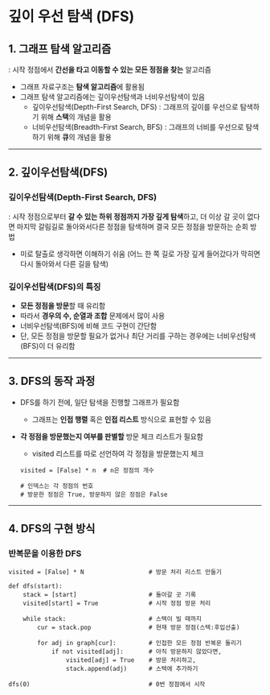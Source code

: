 # 깊이 우선 탐색 (DFS)

## 1. 그래프 탐색 알고리즘
: 시작 정점에서 **간선을 타고 이동할 수 있는 모든 정점을 찾는** 알고리즘
- 그래프 자료구조는 **탐색 알고리즘**에 활용됨
- 그래프 탐색 알고리즘에는 깊이우선탐색과 너비우선탐색이 있음
     - 깊이우선탐색(Depth-First Search, DFS) : 그래프의 깊이를 우선으로 탐색하기 위해 **스택**의 개념을 활용
     - 너비우선탐색(Breadth-First Search, BFS) : 그래프의 너비를 우선으로 탐색하기 위해 **큐**의 개념을 활용

---

## 2. 깊이우선탐색(DFS)
### 깊이우선탐색(Depth-First Search, DFS)
: 시작 정점으로부터 **갈 수 있는 하위 정점까지 가장 깊게 탐색**하고, 더 이상 갈 곳이 없다면 마지막 갈림길로 돌아와서다른 정점을 탐색하며 결국 모든 정점을 방문하는 순회 방법
- 미로 탈출로 생각하면 이해하기 쉬움 (어느 한 쪽 길로 가장 깊게 들어갔다가 막히면 다시 돌아와서 다른 길을 탐색)

### 깊이우선탐색(DFS)의 특징
- **모든 정점을 방문**할 때 유리함
- 따라서 **경우의 수, 순열과 조합** 문제에서 많이 사용
- 너비우선탐색(BFS)에 비해 코드 구현이 간단함
- 단, 모든 정점을 방문할 필요가 없거나 최단 거리를 구하는 경우에는 너비우선탐색(BFS)이 더 유리함

---

## 3. DFS의 동작 과정
- DFS를 하기 전에, 일단 탐색을 진행할 그래프가 필요함
     - 그래프는 **인접 행렬** 혹은 **인접 리스트** 방식으로 표현할 수 있음 

- **각 정점을 방문했는지 여부를 판별할** 방문 체크 리스트가 필요함
     - visited 리스트를 따로 선언하여 각 정점을 방문했는지 체크
     ```
     visited = [False] * n  # n은 정점의 개수  

     # 인덱스는 각 정점의 번호
     # 방문한 정점은 True, 방문하지 않은 정점은 False
     ```

---

## 4. DFS의 구현 방식

### 반복문을 이용한 DFS 
```
visited = [False] * N                  # 방문 처리 리스트 만들기

def dfs(start):
    stack = [start]                    # 돌아갈 곳 기록
    visited[start] = True              # 시작 정점 방문 처리

    while stack:                       # 스텍이 빌 때까지
        cur = stack.pop                # 현재 방문 정점(스텍:후입선출)

        for adj in graph[cur]:         # 인접한 모든 정점 반복문 돌리기
            if not visited[adj]:       # 아직 방문하지 않았다면,
                visited[adj] = True    # 방문 처리하고,
                stack.append(adj)      # 스텍에 추가하기

dfs(0)                                 # 0번 정점에서 시작
```


